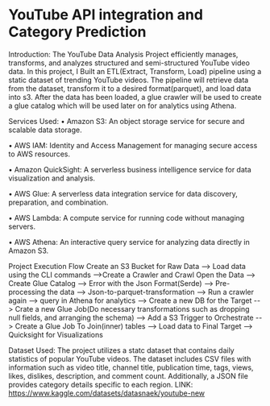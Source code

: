 # YouTube API integration and Category Prediction

Introduction:
The YouTube Data Analysis Project efficiently manages, transforms, and analyzes structured and semi-structured YouTube video data. In this project, I Built an ETL(Extract, Transform, Load) pipeline using a static dataset of trending YouTube videos. The pipeline will retrieve data from the dataset, transform it to a desired format(parquet), and load data into s3. After the data has been loaded, a glue crawler will be used to create a glue catalog which will be used later on for analytics using Athena.

Services Used:
• Amazon S3: An object storage service for secure and scalable data storage. 

• AWS IAM: Identity and Access Management for managing secure access to AWS resources. 

• Amazon QuickSight: A serverless business intelligence service for data visualization and analysis. 

• AWS Glue: A serverless data integration service for data discovery, preparation, and combination. 

• AWS Lambda: A compute service for running code without managing servers. 

• AWS Athena: An interactive query service for analyzing data directly in Amazon S3.



Project Execution Flow
Create an S3 Bucket for Raw Data --> Load data using the CLI commands -->Create a Crawler and Crawl Open the Data --> Create Glue Catalog --> Error with the Json Format(Serde) --> Pre-processing the data --> Json-to-parquet-transformation --> Run a crawler again --> query in Athena for analytics --> Create a new DB for the Target --> Crate a new Glue Job(Do necessary transformations such as dropping null fields, and arranging the schema) --> Add a S3 Trigger to Orchestrate --> Create a Glue Job To Join(inner) tables --> Load data to Final Target --> Quicksight for Visualizations




Dataset Used:
The project utilizes a statc dataset that contains daily statistics of popular YouTube videos. The dataset includes CSV files with information such as video title, channel title, publication time, tags, views, likes, dislikes, description, and comment count. Additionally, a JSON file provides category details specific to each region.
LINK: https://www.kaggle.com/datasets/datasnaek/youtube-new


